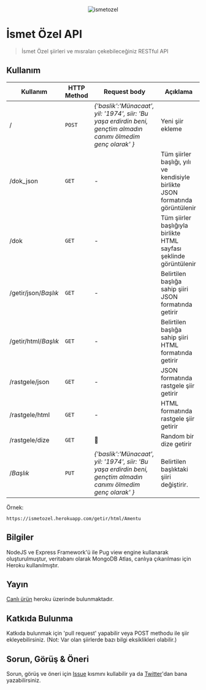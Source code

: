 <p align="center">
  <img src="https://github.com/kerimkaan/ozel/blob/master/public/images/ozelavatar.png?raw=true" alt="ismetozel" title="İsmet Özel">
</p>

# İsmet Özel API

> İsmet Özel şiirleri ve mısraları çekebileceğiniz RESTful API

## Kullanım

| Kullanım | HTTP Method | Request body | Açıklama |
|--------------|-------------|--------------------------------------------------------------------------------------------------------------|-------------------------------------------------------------------------------|
| / | `POST` | *{'baslik':'Münacaat', yil: '1974', siir: 'Bu yaşa erdirdin beni, gençtim almadın canımı ölmedim genç olarak' }* | Yeni şiir ekleme |
| /dok_json | `GET` | - | Tüm şiirler başlığı, yılı ve kendisiyle birlikte JSON formatında görüntülenir |
| /dok | `GET` | - | Tüm şiirler başlığıyla birlikte HTML sayfası şeklinde görüntülenir |
| /getir/json/*Başlık* | `GET` | - | Belirtilen başlığa sahip şiiri JSON formatında getirir |
| /getir/html/*Başlık* | `GET` | - | Belirtilen başlığa sahip şiiri HTML formatında getirir |
| /rastgele/json | `GET` | - | JSON formatında rastgele şiir getirir |
| /rastgele/html | `GET` | - | HTML formatında rastgele şiir getirir |
| /rastgele/dize | `GET` | :construction: | Random bir dize getirir |
| /*Başlık* | `PUT` | *{'baslik':'Münacaat', yil: '1974', siir: 'Bu yaşa erdirdin beni, gençtim almadın canımı ölmedim genç olarak' }* | Belirtilen başlıktaki şiiri değiştirir. |

Örnek:
~~~~~
https://ismetozel.herokuapp.com/getir/html/Amentu
~~~~~

## Bilgiler

NodeJS ve Express Framework'ü ile Pug view engine kullanarak oluşturulmuştur, veritabanı olarak MongoDB Atlas, canlıya çıkarılması için Heroku kullanılmıştır.

## Yayın

[Canlı ürün](https://ismetozel.herokuapp.com) heroku üzerinde bulunmaktadır.

## Katkıda Bulunma

Katkıda bulunmak için 'pull request' yapabilir veya POST methodu ile şiir ekleyebilirsiniz. (Not: Var olan şiirlerde bazı bilgi eksiklikleri olabilir.) 

## Sorun, Görüş & Öneri

Sorun, görüş ve öneri için [Issue](https://github.com/kerimkaan/ozel/issues) kısmını kullabilir ya da [Twitter](https://twitter.com/kerimkaandonmez)'dan bana yazabilirsiniz.